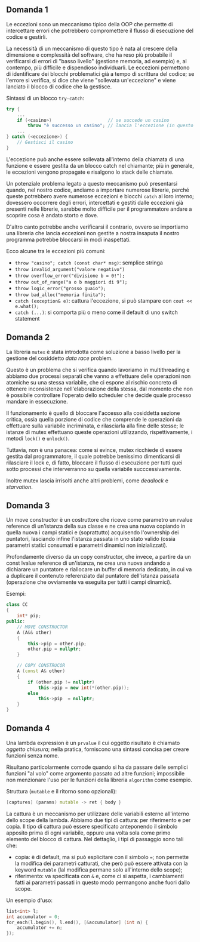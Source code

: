 ## Domanda 1
Le eccezioni sono un meccanismo tipico della OOP che permette di intercettare 
errori che potrebbero compromettere il flusso di esecuzione del codice e gestirli.

La necessità di un meccanismo di questo tipo è nata al crescere della dimensione
e complessità del software, che ha reso più probabile il verificarsi di errori
di "basso livello" (gestione memoria, ad esempio) e, al contempo, più difficile e 
dispendioso individuarli. Le eccezioni permettono di identificare dei blocchi
problematici già a tempo di scrittura del codice; se l'errore si verifica,
si dice che viene "sollevata un'eccezione" e viene lanciato il blocco di codice
che la gestisce.

Sintassi di un blocco `try-catch`:
```cpp
try {
    ... 
    if (<casino>)                     // se succede un casino
        throw "è successo un casino"; // lancia l'eccezione (in questo caso una string)
    ...
} catch (<eccezione>) {
    // Gestisci il casino
}
```
L'eccezione può anche essere sollevata all'interno della chiamata
di una funzione e essere gestita da un blocco catch nel chiamante; più in generale, 
le eccezioni vengono propagate e risalgono lo stack delle chiamate.

Un potenziale problema legato a questo meccanismo può presentarsi quando, nel
nostro codice, andiamo a importare numerose librerie, perché queste potrebbero
avere numerose eccezioni e blocchi `catch` al loro interno; dovessero occorrere
degli errori, intercettati e gestiti dalle eccezioni già presenti nelle librerie,
sarebbe molto difficile per il programmatore andare a scoprire cosa è andato storto
e dove.

D'altro canto potrebbe anche verificarsi il contrario, ovvero se importiamo una libreria che lancia eccezioni non gestite a nostra insaputa il nostro programma potrebbe bloccarsi in modi inaspettati.

Ecco alcune tra le eccezioni più comuni:
* `throw "casino"; catch (const char* msg)`: semplice stringa
* `throw invalid_argument("valore negativo")`
* `throw overflow_error("divisione b = 0!");`
* `throw out_of_range("a o b maggiori di 9");`
* `throw logic_error("grosso guaio");`
* `throw bad_alloc("memoria finita");`
* `catch (exception& e)`: cattura l'eccezione, si può stampare con `cout << e.what();`
* `catch (...)`: si comporta più o meno come il default di uno switch statement

## Domanda 2
La libreria `mutex` è stata introdotta come soluzione a basso livello per la gestione
del cosiddetto _data race_ problem. 

Questo è un problema che si verifica quando lavoriamo in multithreading e abbiamo 
due processi separati che vanno a effettuare delle operazioni non atomiche su una stessa
variabile, che ci espone al rischio concreto di ottenere inconsistenze nell'elaborazione
della stessa, dal momento che non è possibile controllare l'operato dello scheduler
che decide quale processo mandare in essecuzione.

Il funzionamento è quello di bloccare l'accesso alla cosiddetta sezione critica, ossia
quella porzione di codice che comprende le operazioni da effettuare sulla variabile
incriminata, e rilasciarla alla fine delle stesse; le istanze di mutex effettuano queste
operazioni utilizzando, rispettivamente, i metodi `lock()` e `unlock()`.

Tuttavia, non è una panacea: come si evince, mutex ricchiede di essere gestita dal
programmatore, il quale potrebbe benissimo dimenticarsi di rilasciare il lock e, di fatto,
bloccare il flusso di esecuzione per tutti quei sotto processi che interverranno su quella
variabile succcessivamente.

Inoltre mutex lascia irrisolti anche altri problemi, come _deadlock_ e _starvation_.

## Domanda 3
Un move constructor è un costruttore che riceve come parametro un rvalue reference
di un'istanza della sua classe e ne crea una nuova copiando in quella nuova i campi statici
e (soprattutto) acquisendo l'ownership dei puntatori, lasciando infine l'istanza passata in uno
stato valido (ossia parametri statici consumati e parametri dinamici non inizializzati).

Profondamente diverso da un copy constructor, che invece, a partire da un const lvalue reference
di un'istanza, ne crea una nuova andando a dichiarare un puntatore e riallocare un buffer di memoria 
dedicato, in cui va a duplicare il contenuto referenziato dal puntatore dell'istanza passata 
(operazione che ovviamente va eseguita per tutti i campi dinamici).

Esempi:
```cpp
class CC
{
    int* pip;
public:
    // MOVE CONSTRUCTOR
    A (A&& other)
    {
        this->pip = other.pip;
        other.pip = nullptr;   
    }

    // COPY CONSTRUCOR
    A (const A& other)
    {
        if (other.pip != nullptr)
            this->pip = new int(*(other.pip));
        else
            this->pip  = nullptr;
    }
}
```

## Domanda 4
Una lambda expression è un `prvalue` il cui oggetto risultato è chiamato _oggetto chiusura_;
nella pratica, forniscono una sintassi concisa per creare funzioni senza nome.

Risultano particolarmente comode quando si ha da passare delle semplici funzioni "al volo"
come argomento passato ad altre funzioni; impossibile non menzionare l'uso per le funzioni
della libreria `algorithm` come esempio.

Struttura (`mutable` e il ritorno sono opzionali):
```cpp
[captures] (params) mutable -> ret { body }
```

La cattura è un meccanismo per utilizzare delle variabili esterne all'interno dello scope della lambda.
Abbiamo due tipi di cattura: per riferimento e per copia. Il tipo di cattura può essere specificato anteponendo
il simbolo apposito prima di ogni variabile, oppure una volta sola come primo elemento del blocco di cattura.
Nel dettaglio, i tipi di passaggio sono tali che:
* copia: è di default, ma si può esplicitare con il simbolo `=`; non permette la modifica dei parametri catturati, 
  che però può essere attivata con la keyword `mutable` (lal modifica permane solo all'interno dello scope);
* riferimento: va specificata con `&` e, come ci si aspetta, i cambiamenti fatti ai parametri passati in questo modo
  permangono anche fuori dallo scope.

Un esempio d'uso:
```cpp
list<int> l;
int accumulator = 0;
for_each(l.begin(), l.end(), [&accumulator] (int n) {
    accumulator += n;
});
```
